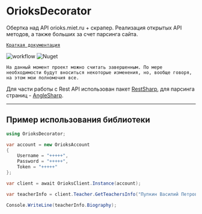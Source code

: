 # OrioksDecorator
Обертка над API orioks.miet.ru + скрапер. Реализация открытых API методов, а также больших за счет парсинга сайта.  

[`Краткая документация`](docs/doc.common.md)

![workflow](https://github.com/stalinon/OrioksAPI.OrioksDecorator/workflows/.NET/badge.svg) ![Nuget](https://img.shields.io/nuget/v/OrioksAPI.OrioksDecorator)

`На данный момент проект можно считать завершенным. По мере необходимости будут вноситься некоторые изменения, но, вообще говоря, на этом мои полномочия все.`

Для части работы с Rest API использован пакет [RestSharp](https://restsharp.dev/), 
для парсинга страниц - [AngleSharp](https://anglesharp.github.io/).

---

## Пример использования библиотеки

```c#
using OrioksDecorator;

var account = new OrioksAccount
{
    Username = "+++++",
    Password = "+++++",
    Token = "+++++"
};

var client = await OrioksClient.Instance(account);

var teacherInfo = client.Teacher.GetTeachersInfo("Пупкин Василий Петрович");

Console.WriteLine(teacherInfo.Biography);

```
